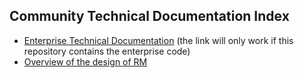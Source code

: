 ## Community Technical Documentation Index

* [Enterprise Technical Documentation](../../rm-enterprise/documentation/README.md) (the link will only work if this repository contains the enterprise code)
* [Overview of the design of RM](overview.md)
